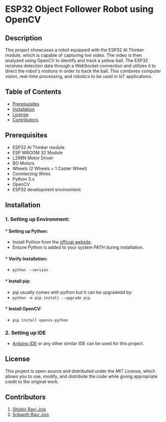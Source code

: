 # ESP32 Object Follower Robot using OpenCV

## Description
This project showcases a robot equipped with the ESP32 AI Thinker module, which is capable of capturing live video. The video is then analyzed using OpenCV to identify and track a yellow ball. The ESP32 receives detection data through a WebSocket connection and utilizes it to direct the robot's motions in order to track the ball. This combines computer vision, real-time processing, and robotics to be used in IoT applications.

## Table of Contents
* [Prerequisites](#prerequisites)
* [Installation](#installation)
* [License](#license)
* [Contributors](#contributors)

## Prerequisites
* ESP32 AI Thinker module
* ESP WROOM 32 Module
* L298N Motor Driver
* BO Motors
* Wheels (2 Wheels + 1 Caster Wheel)
* Conntecting Wires
* Python 3.x
* OpenCV
* ESP32 development environment


## Installation
### **1. Setting up Environment:**
#### * **Setting up Python:**
- Install Python from the [official website](https://www.python.org/).
- Ensure Python is added to your system PATH during installation.

#### * **Verify Installation:**
- ```python --version```

#### * **Install pip:**
- pip usually comes with python but it can be upgradedd by:
- ```python -m pip install --upgrade pip```

#### * **Install OpenCV:**
- ```pip install opencv-python```

### **2. Setting up IDE**
* [Arduino IDE](https://www.arduino.cc/en/software) or any other similar IDE can be used for this project.

## License
This project is open-source and distributed under the MIT License, which allows you to use, modify, and distribute the code while giving appropriate credit to the original work.

## Contributors
1. [Shishir Ravi Jois](https://github.com/ShishirRJ)
2. [Srikanth Ravi Jois](https://github.com/SrikanthRaviJois)
